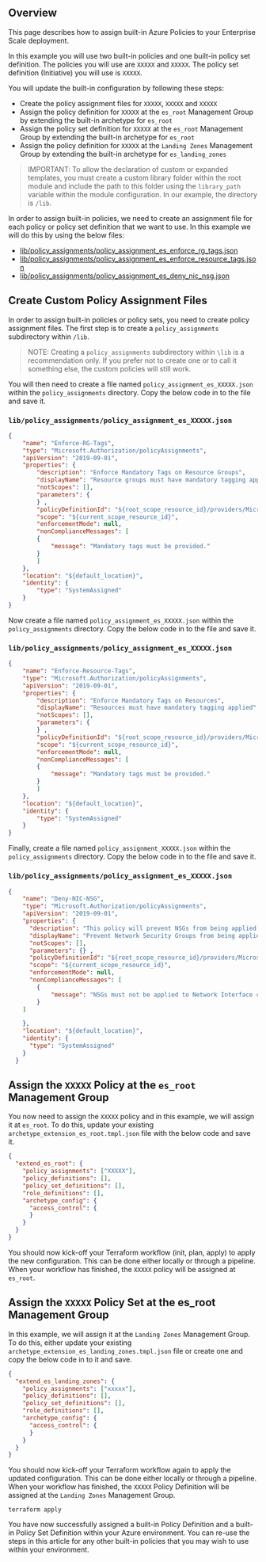 ## Overview

This page describes how to assign built-in Azure Policies to your Enterprise Scale deployment.

In this example you will use two built-in policies and one built-in policy set definition. The policies you will use are `XXXXX` and `XXXXX`. The policy set definition (Initiative) you will use is  `XXXXX`.

You will update the built-in configuration by following these steps:

- Create the policy assignment files for `XXXXX`, `XXXXX` and `XXXXX`
- Assign the policy definition for `XXXXX` at the `es_root` Management Group by extending the built-in archetype for `es_root`
- Assign the policy set definition for `XXXXX` at the `es_root` Management Group by extending the built-in archetype for `es_root`
- Assign the policy definition for `XXXXX` at the `Landing Zones` Management Group by extending the built-in archetype for `es_landing_zones`

>IMPORTANT: To allow the declaration of custom or expanded templates, you must create a custom library folder within the root module and include the path to this folder using the `library_path` variable within the module configuration. In our example, the directory is `/lib`.

In order to assign built-in policies, we need to create an assignment file for each policy or policy set definition that we want to use. In this example we will do this by using the below files:

- [lib/policy_assignments/policy_assignment_es_enforce_rg_tags.json](#libpolicy_assignmentspolicy_assignment_es_enforce_rg_tagsjson)
- [lib/policy_assignments/policy_assignment_es_enforce_resource_tags.json](#libpolicy_assignmentspolicy_assignment_es_enforce_resource_tagsjson)
- [lib/policy_assignments/policy_assignment_es_deny_nic_nsg.json](#libpolicy_assignmentspolicy_assignment_es_deny_nic_nsgjson)

## Create Custom Policy Assignment Files

In order to assign built-in policies or policy sets, you need to create policy assignment files. The first step is to create a `policy_assignments` subdirectory within `/lib`.

>NOTE: Creating a `policy_assignments` subdirectory within `\lib` is a recommendation only. If you prefer not to create one or to call it something else, the custom policies will still work.

You will then need to create a file named `policy_assignment_es_XXXXX.json` within the `policy_assignments` directory. Copy the below code in to the file and save it.

### `lib/policy_assignments/policy_assignment_es_XXXXX.json`

```json
{
    "name": "Enforce-RG-Tags",
    "type": "Microsoft.Authorization/policyAssignments",
    "apiVersion": "2019-09-01",
    "properties": {
        "description": "Enforce Mandatory Tags on Resource Groups",
        "displayName": "Resource groups must have mandatory tagging applied",
        "notScopes": [],
        "parameters": {
        } ,
        "policyDefinitionId": "${root_scope_resource_id}/providers/Microsoft.Authorization/policyDefinitions/Enforce-RG-Tags",
        "scope": "${current_scope_resource_id}",
        "enforcementMode": null,
        "nonComplianceMessages": [
        {
            "message": "Mandatory tags must be provided."
        }
        ]
    },
    "location": "${default_location}",
    "identity": {
        "type": "SystemAssigned"
    }
}
```

Now create a file named `policy_assignment_es_XXXXX.json` within the `policy_assignments` directory. Copy the below code in to the file and save it.

### `lib/policy_assignments/policy_assignment_es_XXXXX.json`

```json
{
    "name": "Enforce-Resource-Tags",
    "type": "Microsoft.Authorization/policyAssignments",
    "apiVersion": "2019-09-01",
    "properties": {
        "description": "Enforce Mandatory Tags on Resources",
        "displayName": "Resources must have mandatory tagging applied",
        "notScopes": [],
        "parameters": {
        } ,
        "policyDefinitionId": "${root_scope_resource_id}/providers/Microsoft.Authorization/policyDefinitions/Enforce-Resource-Tags",
        "scope": "${current_scope_resource_id}",
        "enforcementMode": null,
        "nonComplianceMessages": [
        {
            "message": "Mandatory tags must be provided."
        }
        ]
    },
    "location": "${default_location}",
    "identity": {
        "type": "SystemAssigned"
    }
}
```

Finally, create a file named `policy_assignment_XXXXX.json` within the `policy_assignments` directory. Copy the below code in to the file and save it.

### `lib/policy_assignments/policy_assignment_es_XXXXX.json`

```json
{
    "name": "Deny-NIC-NSG",
    "type": "Microsoft.Authorization/policyAssignments",
    "apiVersion": "2019-09-01",
    "properties": {
      "description": "This policy will prevent NSGs from being applied to network interface cards.",
      "displayName": "Prevent Network Security Groups from being applied to Network Interface Cards",
      "notScopes": [],
      "parameters": {} ,
      "policyDefinitionId": "${root_scope_resource_id}/providers/Microsoft.Authorization/policyDefinitions/Deny-NIC-NSG",
      "scope": "${current_scope_resource_id}",
      "enforcementMode": null,
      "nonComplianceMessages": [
        {
            "message": "NSGs must not be applied to Network Interface cards."
        }
    ]

    },
    "location": "${default_location}",
    "identity": {
      "type": "SystemAssigned"
    }
  }
```

## Assign the `XXXXX` Policy at the `es_root` Management Group

You now need to assign the `XXXXX` policy and in this example, we will assign it at `es_root`. To do this, update your existing `archetype_extension_es_root.tmpl.json` file with the below code and save it.

```json
{
  "extend_es_root": {
    "policy_assignments": ["XXXXX"],
    "policy_definitions": [],
    "policy_set_definitions": [],
    "role_definitions": [],
    "archetype_config": {
      "access_control": {
      }
    }
  }
}
```

You should now kick-off your Terraform workflow (init, plan, apply) to apply the new configuration. This can be done either locally or through a pipeline. When your workflow has finished, the `XXXXX` policy will be assigned at `es_root`.

## Assign the `XXXXX` Policy Set at the es_root Management Group

In this example, we will assign it at the `Landing Zones` Management Group. To do this, either update your existing `archetype_extension_es_landing_zones.tmpl.json` file or create one and copy the below code in to it and save.

```json
{
  "extend_es_landing_zones": {
    "policy_assignments": ["xxxxx"],
    "policy_definitions": [],
    "policy_set_definitions": [],
    "role_definitions": [],
    "archetype_config": {
      "access_control": {
      }
    }
  }
}
```

You should now kick-off your Terraform workflow again to apply the updated configuration. This can be done either locally or through a pipeline. When your workflow has finished, the `XXXXX` Policy Definition will be assigned at the `Landing Zones` Management Group.

```hcl
terraform apply
```

You have now successfully assigned a built-in Policy Definition and a built-in Policy Set Definition within your Azure environment. You can re-use the steps in this article for any other built-in policies that you may wish to use within your environment.
